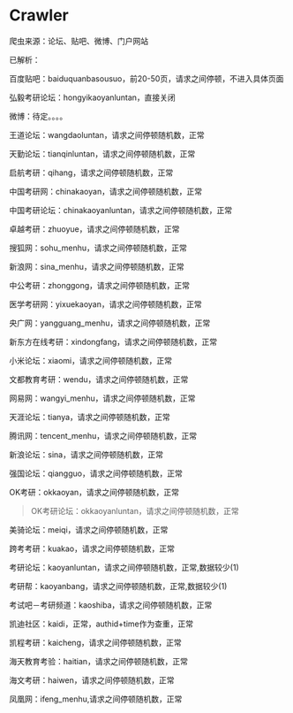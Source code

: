 # Crawler
爬虫来源：论坛、贴吧、微博、门户网站

已解析：

百度贴吧：baiduquanbasousuo，前20-50页，请求之间停顿，不进入具体页面

弘毅考研论坛：hongyikaoyanluntan，直接关闭

微博：待定。。。。

王道论坛：wangdaoluntan，请求之间停顿随机数，正常

天勤论坛：tianqinluntan，请求之间停顿随机数，正常

启航考研：qihang，请求之间停顿随机数，正常

中国考研网：chinakaoyan，请求之间停顿随机数，正常

中国考研论坛：chinakaoyanluntan，请求之间停顿随机数，正常

卓越考研：zhuoyue，请求之间停顿随机数，正常

搜狐网：sohu_menhu，请求之间停顿随机数，正常

新浪网：sina_menhu，请求之间停顿随机数，正常

中公考研：zhonggong，请求之间停顿随机数，正常

医学考研网：yixuekaoyan，请求之间停顿随机数，正常

央广网：yangguang_menhu，请求之间停顿随机数，正常

新东方在线考研：xindongfang，请求之间停顿随机数，正常

小米论坛：xiaomi，请求之间停顿随机数，正常

文都教育考研：wendu，请求之间停顿随机数，正常

网易网：wangyi_menhu，请求之间停顿随机数，正常

天涯论坛：tianya，请求之间停顿随机数，正常

腾讯网：tencent_menhu，请求之间停顿随机数，正常

新浪论坛：sina，请求之间停顿随机数，正常

强国论坛：qiangguo，请求之间停顿随机数，正常

OK考研：okkaoyan，请求之间停顿随机数，正常
>OK考研论坛：okkaoyanluntan，请求之间停顿随机数，正常

美骑论坛：meiqi，请求之间停顿随机数，正常

跨考考研：kuakao，请求之间停顿随机数，正常

考研论坛：kaoyanluntan，请求之间停顿随机数，正常,数据较少(1)

考研帮：kaoyanbang，请求之间停顿随机数，正常,数据较少(1)

考试吧－考研频道：kaoshiba，请求之间停顿随机数，正常

凯迪社区：kaidi，正常，authid+time作为查重，正常

凯程考研：kaicheng，请求之间停顿随机数，正常

海天教育考验：haitian，请求之间停顿随机数，正常

海文考研：haiwen，请求之间停顿随机数，正常

凤凰网：ifeng_menhu,请求之间停顿随机数，正常